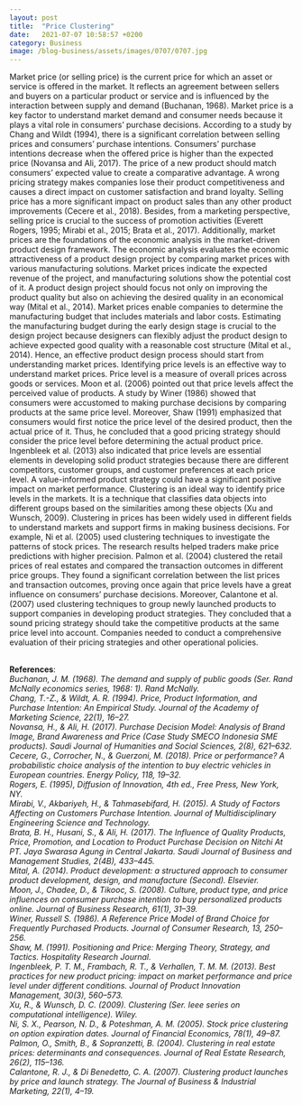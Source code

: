 ```yaml
---
layout: post
title:  "Price Clustering"
date:   2021-07-07 10:58:57 +0200
category: Business
image: /blog-business/assets/images/0707/0707.jpg
---
```

Market price (or selling price) is the current price for which an asset or service is offered in the market. It reflects an agreement between sellers and buyers on a particular product or service and is influenced by the interaction between supply and demand (Buchanan, 1968). Market price is a key factor to understand market demand and consumer needs because it plays a vital role in consumers’ purchase decisions. According to a study by Chang and Wildt (1994), there is a significant correlation between selling prices and consumers’ purchase intentions. Consumers’ purchase intentions decrease when the offered price is higher than the expected price (Novansa and Ali, 2017). The price of a new product should match consumers’ expected value to create a comparative advantage. A wrong pricing strategy makes companies lose their product competitiveness and causes a direct impact on customer satisfaction and brand loyalty. Selling price has a more significant impact on product sales than any other product improvements (Cecere et al., 2018). Besides, from a marketing perspective, selling price is crucial to the success of promotion activities (Everett Rogers, 1995; Mirabi et al., 2015; Brata et al., 2017).
Additionally, market prices are the foundations of the economic analysis in the market-driven product design framework. The economic analysis evaluates the economic attractiveness of a product design project by comparing market prices with various manufacturing solutions. Market prices indicate the expected revenue of the project, and manufacturing solutions show the potential cost of it. A product design project should focus not only on improving the product quality but also on achieving the desired quality in an economical way (Mital et al., 2014). Market prices enable companies to determine the manufacturing budget that includes materials and labor costs. Estimating the manufacturing budget during the early design stage is crucial to the design project because designers can flexibly adjust the product design to achieve expected good quality with a reasonable cost structure (Mital et al., 2014). Hence, an effective product design process should start from understanding market prices.
Identifying price levels is an effective way to understand market prices. Price level is a measure of overall prices across goods or services. Moon et al. (2006) pointed out that price levels affect the perceived value of products. A study by Winer (1986) showed that consumers were accustomed to making purchase decisions by comparing products at the same price level. Moreover, Shaw (1991) emphasized that consumers would first notice the price level of the desired product, then the actual price of it. Thus, he concluded that a good pricing strategy should consider the price level before determining the actual product price. Ingenbleek et al. (2013) also indicated that price levels are essential elements in developing solid product strategies because there are different competitors, customer groups, and customer preferences at each price level. A value-informed product strategy could have a significant positive impact on market performance.
Clustering is an ideal way to identify price levels in the markets. It is a technique that classifies data objects into different groups based on the similarities among these objects (Xu and Wunsch, 2009). Clustering in prices has been widely used in different fields to understand markets and support firms in making business decisions. For example, Ni et al. (2005) used clustering techniques to investigate the patterns of stock prices. The research results helped traders make price predictions with higher precision. Palmon et al. (2004) clustered the retail prices of real estates and compared the transaction outcomes in different price groups. They found a significant correlation between the list prices and transaction outcomes, proving once again that price levels have a great influence on consumers’ purchase decisions. Moreover, Calantone et al. (2007) used clustering techniques to group newly launched products to support companies in developing product strategies. They concluded that a sound pricing strategy should take the competitive products at the same price level into account. Companies needed to conduct a comprehensive evaluation of their pricing strategies and other operational policies.

<br><b>References</b>:
<br><cite>Buchanan, J. M. (1968). The demand and supply of public goods (Ser. Rand McNally economics series, 1968: 1). Rand McNally.</cite>
<br><cite>Chang, T.-Z., & Wildt, A. R. (1994). Price, Product Information, and Purchase Intention: An Empirical Study. Journal of the Academy of Marketing Science, 22(1), 16–27.</cite>
<br><cite>Novansa, H., & Ali, H. (2017). Purchase Decision Model: Analysis of Brand Image, Brand Awareness and Price (Case Study SMECO Indonesia SME products). Saudi Journal of Humanities and Social Sciences, 2(8), 621–632.</cite>
<br><cite>Cecere, G., Corrocher, N., & Guerzoni, M. (2018). Price or performance? A probabilistic choice analysis of the intention to buy electric vehicles in European countries. Energy Policy, 118, 19–32.</cite>
<br><cite>Rogers, E. (1995), Diffusion of Innovation, 4th ed., Free Press, New York, NY.</cite>
<br><cite>Mirabi, V., Akbariyeh, H., & Tahmasebifard, H. (2015). A Study of Factors Affecting on Customers Purchase Intention. Journal of Multidisciplinary Engineering Science and Technology.</cite>
<br><cite>Brata, B. H., Husani, S., & Ali, H. (2017). The Influence of Quality Products, Price, Promotion, and Location to Product Purchase Decision on Nitchi At PT. Jaya Swarasa Agung in Central Jakarta. Saudi Journal of Business and Management Studies, 2(4B), 433–445.</cite>
<br><cite>Mital, A. (2014). Product development: a structured approach to consumer product development, design, and manufacture (Second). Elsevier.</cite>
<br><cite>Moon, J., Chadee, D., & Tikooc, S. (2008). Culture, product type, and price influences on consumer purchase intention to buy personalized products online. Journal of Business Research, 61(1), 31–39. </cite>
<br><cite>Winer, Russell S. (1986). A Reference Price Model of Brand Choice for Frequently Purchased Products. Journal of Consumer Research, 13, 250–256. </cite>
<br><cite>Shaw, M. (1991). Positioning and Price: Merging Theory, Strategy, and Tactics. Hospitality Research Journal.</cite>
<br><cite>Ingenbleek, P. T. M., Frambach, R. T., & Verhallen, T. M. M. (2013). Best practices for new product pricing: impact on market performance and price level under different conditions. Journal of Product Innovation Management, 30(3), 560–573.</cite>
<br><cite>Xu, R., & Wunsch, D. C. (2009). Clustering (Ser. Ieee series on computational intelligence). Wiley.</cite>
<br><cite>Ni, S. X., Pearson, N. D., & Poteshman, A. M. (2005). Stock price clustering on option expiration dates. Journal of Financial Economics, 78(1), 49–87.</cite>
<br><cite>Palmon, O., Smith, B., & Sopranzetti, B. (2004). Clustering in real estate prices: determinants and consequences. Journal of Real Estate Research, 26(2), 115–136.</cite>
<br><cite>Calantone, R. J., & Di Benedetto, C. A. (2007). Clustering product launches by price and launch strategy. The Journal of Business & Industrial Marketing, 22(1), 4–19.</cite>
